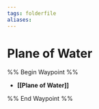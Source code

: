 ```yaml
---
tags: folderfile
aliases:
---
```


# Plane of Water
%% Begin Waypoint %%
- **[[Plane of Water]]**

%% End Waypoint %%
